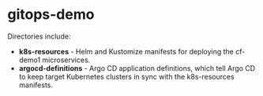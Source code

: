 # gitops-demo

Directories include:
- **k8s-resources** - Helm and Kustomize manifests for deploying the cf-demo1 microservices.
- **argocd-definitions** - Argo CD application definitions, which tell Argo CD to keep target Kubernetes clusters in sync with the k8s-resources manifests.
